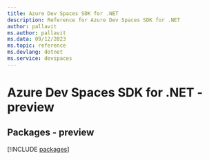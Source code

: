 ```yaml
---
title: Azure Dev Spaces SDK for .NET
description: Reference for Azure Dev Spaces SDK for .NET
author: pallavit
ms.author: pallavit
ms.data: 09/12/2023
ms.topic: reference
ms.devlang: dotnet
ms.service: devspaces
---
```

# Azure Dev Spaces SDK for .NET - preview
## Packages - preview
[!INCLUDE [packages](dev-spaces-index.md)]
